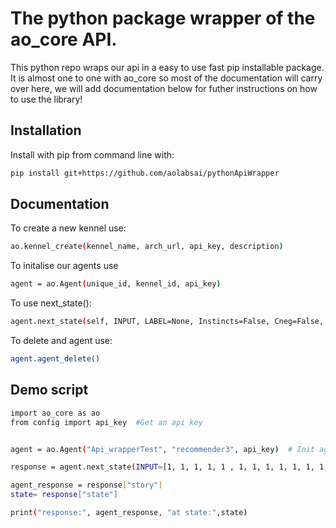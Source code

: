 # The python package wrapper of the ao_core API.

This python repo wraps our api in a easy to use fast pip installable package. It is almost one to one with ao_core so most of the documentation will carry over here, we will add documentation below for futher instructions on how to use the library!

## Installation

Install with pip from command line with:
```bash
pip install git+https://github.com/aolabsai/pythonApiWrapper
```

## Documentation

To create a new kennel use:
```bash
ao.kennel_create(kennel_name, arch_url, api_key, description)
```

To initalise our agents use
```bash
agent = ao.Agent(unique_id, kennel_id, api_key)
```

To use next_state():

```bash
agent.next_state(self, INPUT, LABEL=None, Instincts=False, Cneg=False, Cpos=False, Unsequenced=False, DD=True, Hamming=True, Default=True):
```

To delete and agent use:
```bash
agent.agent_delete()
```

## Demo script

```bash
import ao_core as ao
from config import api_key  #Get an api key


agent = ao.Agent("Api_wrapperTest", "recommender3", api_key)  # Init agent

response = agent.next_state(INPUT=[1, 1, 1, 1, 1 , 1, 1, 1, 1, 1, 1, 1, 1, 1, 1, 1, 1, 1, 1], LABEL=[0,0,0,0,0,0,0,0,0,0])  # Next_state method

agent_response = response["story"]  
state= response["state"]

print("response:", agent_response, "at state:",state)
```


